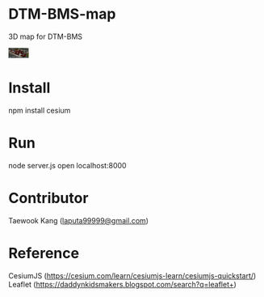 # DTM-BMS-map
3D map for DTM-BMS

[<img alt="alt_text" width="40px" src="https://github.com/mac999/DTM-BMS-map/blob/main/image3.PNG?raw=true" />](https://www.google.com/)

# Install
npm install cesium

# Run
node server.js
open localhost:8000

# Contributor
Taewook Kang (laputa99999@gmail.com)

# Reference
CesiumJS (https://cesium.com/learn/cesiumjs-learn/cesiumjs-quickstart/)
Leaflet (https://daddynkidsmakers.blogspot.com/search?q=leaflet+)

